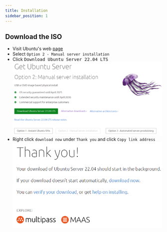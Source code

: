 ```yaml
---
title: Installation
sidebar_position: 1
---
```


## Download the ISO

- Visit Ubuntu's web [page](https://ubuntu.com/download/server)
- Select `Option 2 - Manual server installation`
- Click <kbd>Download Ubuntu Server 22.04 LTS</kbd>
  ![ubuntu-download1](./img/ubuntu-download1.png)
- Right click `download now` under `Thank you` and click `Copy link address`
  ![ubuntu-download2](./img/ubuntu-download2.png)
